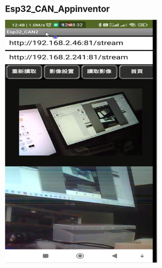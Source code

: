 # Esp32_CAN_Appinventor
<img src="./2023-07-16_125219.png" alt="" width="500" height="800" title="">
